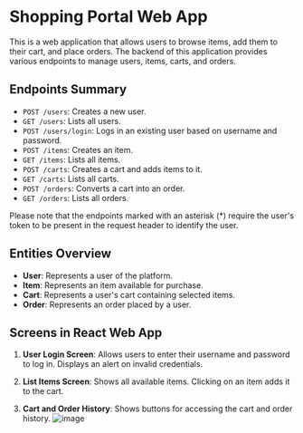# Shopping Portal Web App

This is a web application that allows users to browse items, add them to their cart, and place orders. The backend of this application provides various endpoints to manage users, items, carts, and orders.

## Endpoints Summary

- `POST /users`: Creates a new user.
- `GET /users`: Lists all users.
- `POST /users/login`: Logs in an existing user based on username and password.
- `POST /items`: Creates an item.
- `GET /items`: Lists all items.
- `POST /carts`: Creates a cart and adds items to it.
- `GET /carts`: Lists all carts.
- `POST /orders`: Converts a cart into an order.
- `GET /orders`: Lists all orders.

Please note that the endpoints marked with an asterisk (*) require the user's token to be present in the request header to identify the user.

## Entities Overview

- **User**: Represents a user of the platform.
- **Item**: Represents an item available for purchase.
- **Cart**: Represents a user's cart containing selected items.
- **Order**: Represents an order placed by a user.

## Screens in React Web App

1. **User Login Screen**: Allows users to enter their username and password to log in. Displays an alert on invalid credentials.

2. **List Items Screen**: Shows all available items. Clicking on an item adds it to the cart.

3. **Cart and Order History**: Shows buttons for accessing the cart and order history.
![image](https://github.com/guptasonu14/shopingCart/assets/74126459/c8790d43-6c0e-48b6-825f-d5a4feb1374d)
